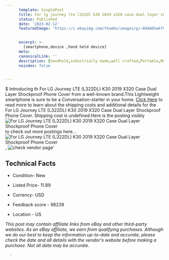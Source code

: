 ```yaml
---
      template: SinglePost
      title: for lg journey lte l322dl k30 2019 x320 case dual layer shockproof phone cover
      status: Published
      date: '2023-02-12'
      featuredImage: 'https://i.ebayimg.com/thumbs/images/g/~8UAAOSwkf9i~L0e/s-l225.jpg'
       

      excerpt: >-
        [smartphone,device ,hand held device]
      meta:
      canonicalLink: ''
      description: [handheld,industrially made,well crafted,Portable,Mobile,Compact,Convenient,Lightweight,Maneuverable,Man-portable,Miniature,Carriable,Hand-held,Light,Holdable,Transportable,Mobile device,Pocket-sized,On-the-go,Wireless,Cordless,Compact size,Convenient size, smartphone,device ,hand held device]
      noindex: false
      

---
```

$
      Introducing th For LG Journey LTE (L322DL) K30 2019 X320 Case Dual Layer Shockproof Phone Cover from a well-known brand.This Lightweight smartphone is sure to be a Conversation-starter in your home. [Click Here](https://www.ebay.com/itm/155122779192?hash=item241e09c438%3Ag%3A%7E8UAAOSwkf9i%7EL0e&mkevt=1&mkcid=1&mkrid=711-53200-19255-0&campid=%253CePNCampaignId%253E&customid=%253CreferenceId%253E&toolid=10049) to read more to learn about the shipping costs and additional details for the For LG Journey LTE (L322DL) K30 2019 X320 Case Dual Layer Shockproof Phone Cover. Shipping cost is undefined.Here is the posting visibly ![For LG Journey LTE (L322DL) K30 2019 X320 Case Dual Layer Shockproof Phone Cover](https://i.ebayimg.com/thumbs/images/g/~8UAAOSwkf9i~L0e/s-l225.jpg) to check out more postings here... ![For LG Journey LTE (L322DL) K30 2019 X320 Case Dual Layer Shockproof Phone Cover](https://i.ebayimg.com/images/g/~8UAAOSwkf9i~L0e/s-l1200.jpg), ![check vendor page](https://origin-galleryplus.ebayimg.com/ws/web/155122779192_2_0_1/225x225.jpg,https://origin-galleryplus.ebayimg.com/ws/web/155122779192_3_0_1/225x225.jpg,https://origin-galleryplus.ebayimg.com/ws/web/155122779192_4_0_1/225x225.jpg,https://origin-galleryplus.ebayimg.com/ws/web/155122779192_5_0_1/225x225.jpg,https://origin-galleryplus.ebayimg.com/ws/web/155122779192_6_0_1/225x225.jpg,https://origin-galleryplus.ebayimg.com/ws/web/155122779192_7_0_1/225x225.jpg,https://origin-galleryplus.ebayimg.com/ws/web/155122779192_8_0_1/225x225.jpg,https://origin-galleryplus.ebayimg.com/ws/web/155122779192_9_0_1/225x225.jpg,https://origin-galleryplus.ebayimg.com/ws/web/155122779192_10_0_1/225x225.jpg,https://origin-galleryplus.ebayimg.com/ws/web/155122779192_11_0_1/225x225.jpg,https://origin-galleryplus.ebayimg.com/ws/web/155122779192_12_0_1/225x225.jpg)'

      

 ## Technical Facts 



     
      

 - Condition- New 


      

 - Listed Price- 11.89 


      

 - Currency- USD 


      

 - Feedback score - 98239 


      

 - Location - US 


      
      

 *_This post may contain affiliate links from eBay and other third-party websites. As an eBay affiliate, we earn from qualifying purchases. Although we do our best to keep the information up-to-date and accurate, please check the date and all details with the vendor's website before making a purchase. Not all data may be accurate._*




      -
